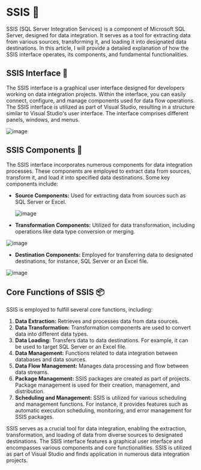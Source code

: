 # SSIS 🚀

SSIS (SQL Server Integration Services) is a component of Microsoft SQL Server, designed for data integration. It serves as a tool for extracting data from various sources, transforming it, and loading it into designated data destinations. In this article, I will provide a detailed explanation of how the SSIS interface operates, its components, and fundamental functionalities.

## SSIS Interface 🎨

The SSIS interface is a graphical user interface designed for developers working on data integration projects. Within the interface, you can easily connect, configure, and manage components used for data flow operations. The SSIS interface is utilized as part of Visual Studio, resulting in a structure similar to Visual Studio's user interface. The interface comprises different panels, windows, and menus.

![image](https://github.com/aysegulyigitbi/SSIS/assets/127193220/41c7283a-1dbb-48c5-94a3-107479f45798)


## SSIS Components 🧩

The SSIS interface incorporates numerous components for data integration processes. These components are employed to extract data from sources, transform it, and load it into specified data destinations. Some key components include:

- **Source Components:** Used for extracting data from sources such as SQL Server or Excel.

  ![image](https://github.com/aysegulyigitbi/SSIS/assets/127193220/170d439e-d96f-484f-96c6-350b1b671a45)
  

- **Transformation Components:** Utilized for data transformation, including operations like data type conversion or merging.

![image](https://github.com/aysegulyigitbi/SSIS/assets/127193220/3ff0d423-4c6a-45a5-9bdb-26f593367f4a)


- **Destination Components:** Employed for transferring data to designated destinations, for instance, SQL Server or an Excel file.

![image](https://github.com/aysegulyigitbi/SSIS/assets/127193220/3bf0cfc1-0901-4ad6-8916-557ed8082872)


## Core Functions of SSIS 📦

SSIS is employed to fulfill several core functions, including:

1. **Data Extraction:** Retrieves and processes data from data sources.
2. **Data Transformation:** Transformation components are used to convert data into different data types.
3. **Data Loading:** Transfers data to data destinations. For example, it can be used to target SQL Server or an Excel file.
4. **Data Management:** Functions related to data integration between databases and data sources.
5. **Data Flow Management:** Manages data processing and flow between data streams.
6. **Package Management:** SSIS packages are created as part of projects. Package management is used for their creation, management, and distribution.
7. **Scheduling and Management:** SSIS is utilized for various scheduling and management functions. For instance, it provides features such as automatic execution scheduling, monitoring, and error management for SSIS packages.

SSIS serves as a crucial tool for data integration, enabling the extraction, transformation, and loading of data from diverse sources to designated destinations. The SSIS interface features a graphical user interface and encompasses various components and core functionalities. SSIS is utilized as part of Visual Studio and finds application in numerous data integration projects.
